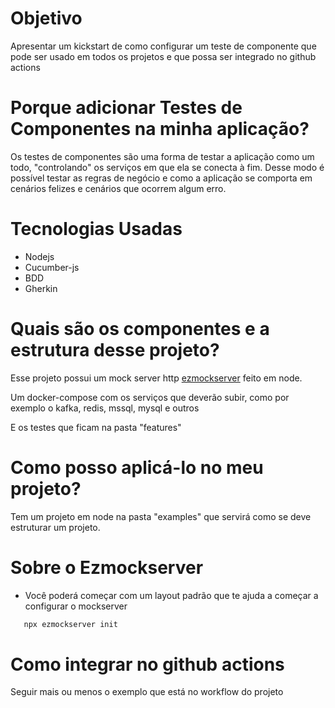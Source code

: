 # Objetivo
Apresentar um kickstart de como configurar um teste de componente que pode ser usado em todos os projetos e que possa ser integrado no github actions

# Porque adicionar Testes de Componentes na minha aplicação?
Os testes de componentes são uma forma de testar a aplicação como um todo, "controlando" os serviços em que ela se conecta à fim.
Desse modo é possível testar as regras de negócio e como a aplicação se comporta em cenários felizes e cenários que ocorrem algum erro.

# Tecnologias Usadas
 - Nodejs
 - Cucumber-js
 - BDD
 - Gherkin

# Quais são os componentes e a estrutura desse projeto?
Esse projeto possui um mock server http [ezmockserver](https://github.com/trzenaro/ezmockserver) feito em node.

Um docker-compose com os serviços que deverão subir, como por exemplo o kafka, redis, mssql, mysql e outros

E os testes que ficam na pasta "features"

# Como posso aplicá-lo no meu projeto?
Tem um projeto em node na pasta "examples" que servirá como se deve estruturar um projeto.

# Sobre o Ezmockserver
 - Você poderá começar com um layout padrão que te ajuda a começar a configurar o mockserver
 ```sh
    npx ezmockserver init
 ```

# Como integrar no github actions
Seguir mais ou menos o exemplo que está no workflow do projeto


